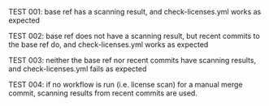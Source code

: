 TEST 001: base ref has a scanning result, and check-licenses.yml works as expected

TEST 002: base ref does not have a scanning result, but recent commits to the base ref do, and check-licenses.yml works as expected

TEST 003: neither the base ref nor recent commits have scanning results, and check-licenses.yml fails as expected

TEST 004: if no workflow is run (i.e. license scan) for a manual merge commit, scanning results from recent commits are used.